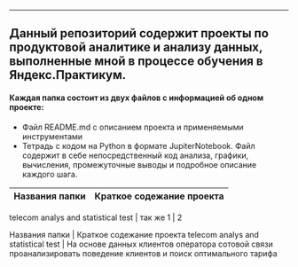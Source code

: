 * * * 
## Данный репозиторий содержит проекты по продуктовой аналитике и анализу данных, выполненные мной в процессе обучения в Яндекс.Практикум.
#### Каждая папка состоит из двух файлов с информацией об одном проекте:
- Файл README.md с описанием проекта и применяемыми инструментами
- Тетрадь с кодом на Python в формате JupiterNotebook. Файл содержит в себе непосредственный код анализа, графики, вычисления, промежуточные выводы и подробное описание каждого шага. 

Названия папки | Краткое содежание проекта 
--- | --- 
telecom analys 
and statistical
test    | так же 
1 | 2 

Названия папки | Краткое содежание проекта 
telecom analys 
and statistical
test           | На основе данных клиентов 
                 оператора сотовой связи 
                 проанализировать поведение 
                 клиентов и поиск 
                 оптимального тарифа

